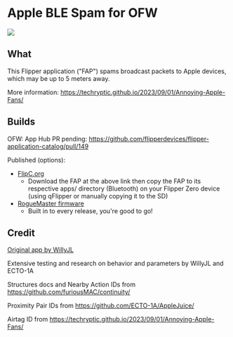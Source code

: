 # Apple BLE Spam for OFW

![](https://thumb.tildacdn.com/tild3332-3839-4061-b663-363464303432/-/resize/214x/-/format/webp/noroot.png)

## What

This Flipper application ("FAP") spams broadcast packets to Apple devices, which may be up to 5 meters away.

More information: https://techryptic.github.io/2023/09/01/Annoying-Apple-Fans/

## Builds

OFW: App Hub PR pending: https://github.com/flipperdevices/flipper-application-catalog/pull/149

Published (options):
* [FlipC.org](https://flipc.org/noproto/apple_ble_spam_ofw?branch=master)
  * Download the FAP at the above link then copy the FAP to its respective apps/ directory (Bluetooth) on your Flipper Zero device (using qFlipper or manually copying it to the SD)
* [RogueMaster firmware](https://github.com/RogueMaster/flipperzero-firmware-wPlugins/releases/latest)
  * Built in to every release, you're good to go!

## Credit

[Original app by WillyJL](https://github.com/RogueMaster/flipperzero-firmware-wPlugins/commit/70b43369f0195fc5a86c7abe3652911792ba0627)

Extensive testing and research on behavior and parameters by WillyJL and ECTO-1A

Structures docs and Nearby Action IDs from https://github.com/furiousMAC/continuity/

Proximity Pair IDs from https://github.com/ECTO-1A/AppleJuice/

Airtag ID from https://techryptic.github.io/2023/09/01/Annoying-Apple-Fans/

